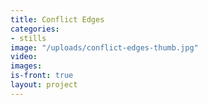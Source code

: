 ```yaml
---
title: Conflict Edges
categories:
- stills
image: "/uploads/conflict-edges-thumb.jpg"
video: 
images: 
is-front: true
layout: project
---
```


